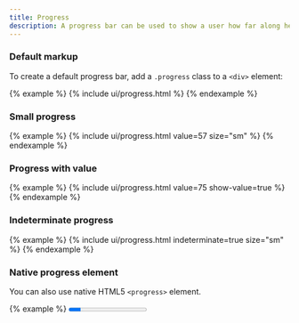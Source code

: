 ```yaml
---
title: Progress
description: A progress bar can be used to show a user how far along he is in a process.
---
```


### Default markup

To create a default progress bar, add a `.progress` class to a `<div>` element:

{% example %}
{% include ui/progress.html %}
{% endexample %}

### Small progress

{% example %}
{% include ui/progress.html value=57 size="sm" %}
{% endexample %}

### Progress with value

{% example %}
{% include ui/progress.html value=75 show-value=true %}
{% endexample %}

### Indeterminate progress

{% example %}
{% include ui/progress.html indeterminate=true size="sm" %}
{% endexample %}

### Native progress element

You can also use native HTML5 `<progress>` element.

{% example %}
<progress class="progress progress-sm" value="15" max="100" />
{% endexample %}
